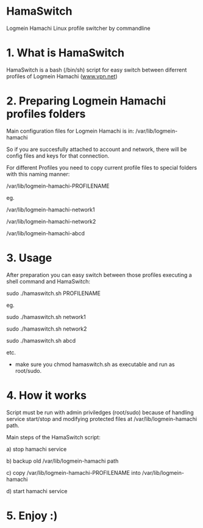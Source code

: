 # HamaSwitch
Logmein Hamachi Linux profile switcher by commandline

# 1. What is HamaSwitch
HamaSwitch is a bash (/bin/sh) script for easy switch between diferrent profiles of Logmein Hamachi (www.vpn.net)

# 2. Preparing Logmein Hamachi profiles folders

Main configuration files for Logmein Hamachi is in: /var/lib/logmein-hamachi

So if you are succesfully attached to account and network, there will be config files and keys for that connection.

For different Profiles you need to copy current profile files to special folders with this naming manner:

/var/lib/logmein-hamachi-PROFILENAME

eg.

/var/lib/logmein-hamachi-network1

/var/lib/logmein-hamachi-network2

/var/lib/logmein-hamachi-abcd


# 3. Usage

After preparation you can easy switch between those profiles executing a shell command and HamaSwitch:

sudo ./hamaswitch.sh PROFILENAME

eg.

sudo ./hamaswitch.sh network1

sudo ./hamaswitch.sh network2

sudo ./hamaswitch.sh abcd

etc.


* make sure you chmod hamaswitch.sh as executable and run as root/sudo.

# 4. How it works

Script must be run with admin priviledges (root/sudo) because of handling service start/stop and modifying protected files at /var/lib/logmein-hamachi path.


Main steps of the HamaSwitch script:

a) stop hamachi service

b) backup old /var/lib/logmein-hamachi path

c) copy /var/lib/logmein-hamachi-PROFILENAME into /var/lib/logmein-hamachi

d) start hamachi service 



# 5. Enjoy :)


